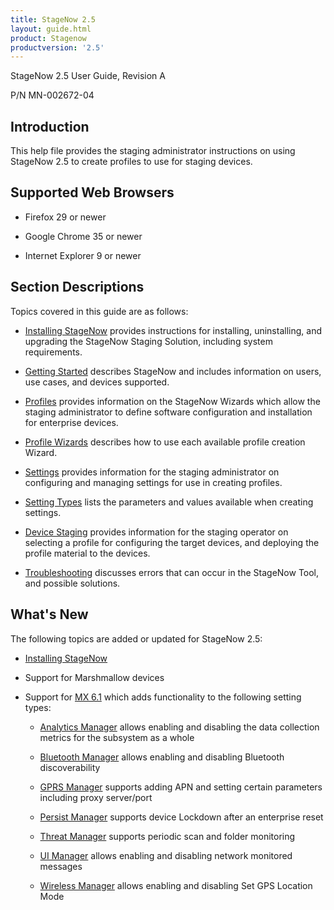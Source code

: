 ```yaml
---
title: StageNow 2.5
layout: guide.html
product: Stagenow
productversion: '2.5'
---
```


StageNow 2.5 User Guide, Revision A

P/N MN-002672-04

## Introduction
This help file provides the staging administrator instructions on using StageNow 2.5 to create profiles to use for staging devices.

## Supported Web Browsers

* Firefox 29 or newer

* Google Chrome 35 or newer 

* Internet Explorer 9 or newer

## Section Descriptions
Topics covered in this guide are as follows:

* [Installing StageNow](../installing) provides instructions for installing, uninstalling, and upgrading the StageNow Staging Solution, including system requirements.

* [Getting Started](../gettingstarted) describes StageNow and includes information on users, use cases, and devices supported.

* [Profiles](../stagingprofiles) provides information on the StageNow Wizards which allow the staging administrator to define software configuration and installation for enterprise devices.

* [Profile Wizards](../ProfileWizards) describes how to use each available profile creation Wizard.

* [Settings](../settingconfig) provides information for the staging administrator on configuring and managing settings for use in creating profiles.

* [Setting Types](../CSPreference) lists the parameters and values available when creating settings.

* [Device Staging](../stageclient) provides information for the staging operator on selecting a profile for configuring the target devices, and deploying the profile material to the devices.

* [Troubleshooting](../troubleshooting) discusses errors that can occur in the StageNow Tool, and possible solutions.

## What's New
The following topics are added or updated for StageNow 2.5:

* [Installing StageNow](../installing)

* Support for Marshmallow devices

* Support for [MX 6.1](../stagingprofiles?MX%206.X%20Selection) which adds functionality to the following setting types:

   - [Analytics Manager](../csp/analyticsmgr) allows enabling and disabling the data collection metrics for the subsystem as a whole

   - [Bluetooth Manager](../csp/bluetoothmgr) allows enabling and disabling Bluetooth discoverability

   - [GPRS Manager](../csp/gprs) supports adding APN and setting certain parameters including proxy server/port

   - [Persist Manager](../csp/persistence) supports device Lockdown after an enterprise reset

   - [Threat Manager](../csp/threat) supports periodic scan and folder monitoring

   - [UI Manager](../csp/ui) allows enabling and disabling network monitored messages

   - [Wireless Manager](../csp/wireless) allows enabling and disabling Set GPS Location Mode
